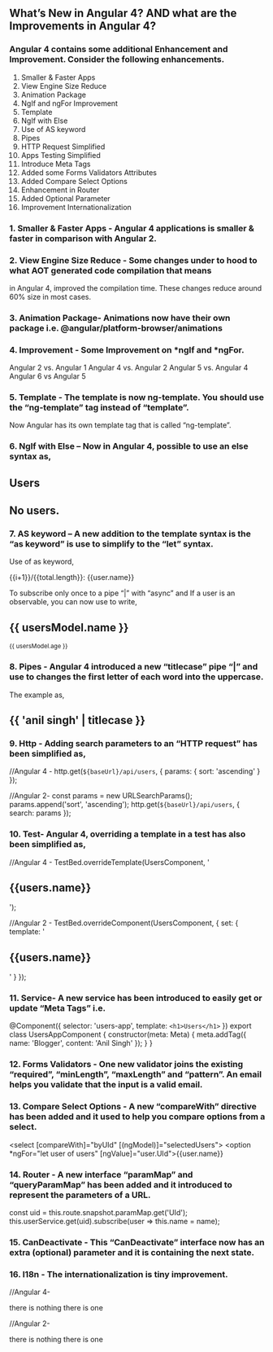 ## What’s New in Angular 4? AND what are the Improvements in Angular 4?

### Angular 4 contains some additional Enhancement and Improvement. Consider the following enhancements.
1.    Smaller & Faster Apps
2.    View Engine Size Reduce
3.    Animation Package
4.    NgIf and ngFor Improvement
5.    Template
6.    NgIf with Else
7.    Use of AS keyword
8.    Pipes
9.    HTTP Request Simplified
10. Apps Testing Simplified
11. Introduce Meta Tags
12. Added some Forms Validators Attributes
13. Added Compare Select Options
14. Enhancement in Router
15. Added Optional Parameter
16. Improvement Internationalization

### 1. Smaller & Faster Apps - Angular 4 applications is smaller & faster in comparison with Angular 2.

### 2. View Engine Size Reduce - Some changes under to hood to what AOT generated code compilation that means 
in Angular 4, improved the compilation time. These changes reduce around 60% size in most cases.

### 3. Animation Package- Animations now have their own package i.e. @angular/platform-browser/animations

### 4. Improvement - Some Improvement on *ngIf and *ngFor.
Angular 2 vs. Angular 1	Angular 4 vs. Angular 2	Angular 5 vs. Angular 4	Angular 6 vs Angular 5
### 5. Template - The template is now ng-template. You should use the “ng-template” tag instead of “template”.
Now Angular has its own template tag that is called “ng-template”.

### 6. NgIf with Else – Now in Angular 4, possible to use an else syntax as,

<div *ngIf="user.length > 0; else empty"><h2>Users</h2></div>
<ng-template #empty><h2>No users.</h2></ng-template>

### 7. AS keyword – A new addition to the template syntax is the “as keyword” is use to simplify to the “let” syntax.

Use of as keyword,
<div *ngFor="let user of users | slice:0:2 as total; index as = i">
    {{i+1}}/{{total.length}}: {{user.name}}
</div>

To subscribe only once to a pipe “|” with “async” and If a user is an observable, you can now use to write,

<div *ngIf="users | async as usersModel">
    <h2>{{ usersModel.name }}</h2> <small>{{ usersModel.age }}</small>
</div>


### 8. Pipes - Angular 4 introduced a new “titlecase” pipe “|” and use to changes the first letter of each word into the uppercase. 

The example as,
<h2>{{ 'anil singh' | titlecase }}</h2>
<!-- OUPPUT - It will display 'Anil Singh' -->

### 9. Http - Adding search parameters to an “HTTP request” has been simplified as,

//Angular 4 -
http.get(`${baseUrl}/api/users`, { params: { sort: 'ascending' } });

//Angular 2-
const params = new URLSearchParams();
params.append('sort', 'ascending');
http.get(`${baseUrl}/api/users`, { search: params });

### 10. Test- Angular 4, overriding a template in a test has also been simplified as,

//Angular 4 -
TestBed.overrideTemplate(UsersComponent, '<h2>{{users.name}}</h2>');

//Angular 2 -
TestBed.overrideComponent(UsersComponent, {
    set: { template: '<h2>{{users.name}}</h2>' }
});

### 11. Service- A new service has been introduced to easily get or update “Meta Tags” i.e.
@Component({
    selector: 'users-app',
    template: `<h1>Users</h1>`
})
export class UsersAppComponent {
    constructor(meta: Meta) {
        meta.addTag({ name: 'Blogger', content: 'Anil Singh' });
    }
}

### 12. Forms Validators - One new validator joins the existing “required”, “minLength”, “maxLength” and “pattern”. An email helps you validate that the input is a valid email.

### 13. Compare Select Options - A new “compareWith” directive has been added and it used to help you compare options from a select.

<select [compareWith]="byUId" [(ngModel)]="selectedUsers">
    <option *ngFor="let user of users" [ngValue]="user.UId">{{user.name}}</option>
</select>

### 14. Router - A new interface “paramMap” and “queryParamMap” has been added and it introduced to represent the parameters of a URL. 

const uid = this.route.snapshot.paramMap.get('UId');
this.userService.get(uid).subscribe(user => this.name = name);

### 15. CanDeactivate - This “CanDeactivate” interface now has an extra (optional) parameter and it is containing the next state.

### 16. I18n - The internationalization is tiny improvement.

//Angular 4-
<div [ngPlural]="value">
    <ng-template ngPluralCase="0">there is nothing</ng-template>
    <ng-template ngPluralCase="1">there is one</ng-template>
</div>

//Angular 2-
<div [ngPlural]="value">
    <ng-template ngPluralCase="=0">there is nothing</ng-template>
    <ng-template ngPluralCase="=1">there is one</ng-template>
</div>